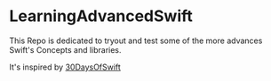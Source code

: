 # LearningAdvancedSwift

This Repo is dedicated to tryout and test some of the more advances Swift's Concepts and libraries.

It's inspired by [30DaysOfSwift](https://github.com/allenwong/30DaysofSwift)

